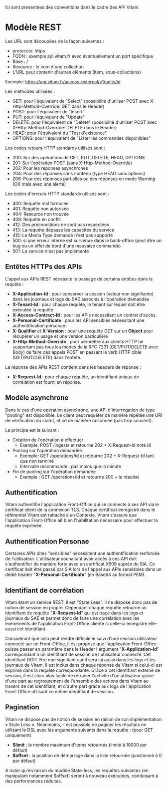 
Ici sont présentées des conventions dans le cadre des API Vitam.

# Modèle REST

Les URL sont découpées de la façon suivantes :
- protocole: https
- FQDN : exemple api.vitam.fr avec éventuellement un port spécifique
- Base : <nom du service>/<version>
- Resource : le nom d'une collection
- L'URL peut contenir d'autres éléments (item, sous-collections)

Exemple: https://api.vitam.fr/access-external/v1/units/id

Les méthodes utilisées :
- GET: pour l'équivalent de "Select" (possibilité d'utiliser POST avec X-Http-Method-Override: GET dans le Header)
- POST: pour l'équivalent de "Insert"
- PUT: pour l'équivalent de "Update"
- DELETE: pour l'équivalent de "Delete" (possibilité d'utiliser POST avec X-Http-Method-Override: DELETE dans le Header)
- HEAD: pour l'équivalent du "Test d'existence"
- OPTIONS: pour l'équivalent de "Lister les commandes disponibles"

Les codes retours HTTP standards utilisés sont :
- 200: Sur des opérations de GET, PUT, DELETE, HEAD, OPTIONS
- 201: Sur l'opération POST (sans X-Http-Method-Override)
- 202: Pour les réponses asynchrones
- 204: Pour des réponses sans contenu (type HEAD sans options)
- 206: Pour des réponses partielles ou des réponses en mode Warning (OK mais avec une alerte)

Les codes d'erreurs HTTP standards utilisés sont :
- 400: Requête mal formulée
- 401: Requête non autorisée
- 404: Resource non trouvée
- 409: Requête en conflit
- 412: Des préconditions ne sont pas respectées
- 413: La requête dépasse les capacités du service
- 415: Le Media Type demandé n'est pas supporté
- 500: si une erreur interne est survenue dans le back-office (peut être un bug ou un effet de bord d'une mauvaise commande)
- 501: Le service n'est pas implémenté

## Entêtes HTTPs des APIs

L'appel aux APIs REST nécessite le passage de certains entêtes dans la requête :
- **X-Application-Id** : pour conserver la session (valeur non signifiante) dans les journaux et logs du SAE associés à l'opération demandée
- **X-Tenant-Id** : pour chaque requête, le tenant sur lequel doit être exécutée la requête
- **X-Access-Contract-Id** : pour les APIs nécessitant un contrat d'accès.
- **X-Personal-Certificate** : pour les API sensibles nécessitant une authentification personae.
- **X-Qualifier** et **X-Version** : pour une requête GET sur un **Object** pour récupérer un usage et une version particulière
- **X-Http-Method-Override** : pour permettre aux clients HTTP ne supportant pas tous les modes de la RFC 7231 (GET/PUT/DELETE avec Body) de faire des appels POST en passant le verb HTTP cible (GET/PUT/DELETE) dans l'entête.

La réponse des APIs REST contient dans les headers de réponse :
- **X-Request-Id** : pour chaque requête, un identifiant unique de corrélation est fourni en réponse.

## Modèle asynchrone

Dans le cas d'une opération asynchrone, une API d'interrogation de type "pooling" est disponible.
Le client peut requêter de manière répétée une URI de vérification du statut, et ce de manière raisonnée (pas trop souvent).

Le principe est le suivant :
- Création de l'opération à effectuer
  - Exemple: POST /ingests et retourne 202 + X-Request-Id noté id
- Pooling sur l'opération demandée
  - Exemple: GET /operations/id et retourne 202 + X-Request-Id tant que non terminé
  - Intervalle recommandé : pas moins que la minute
- Fin de pooling sur l'opération demandée
  - Exemple : GET /operations/id et retourne 200 + le résultat

## Authentification

Vitam authentifie l'application Front-Office qui se connecte à ses API via le certificat client de la connexion TLS.
Chaque certificat enregistré dans le référentiel Vitam est rattaché à un Contexte.
Vitam s'assure que l'application Front-Office ait bien l'habilitation nécessaire pour effectuer la requête exprimée.

## Authentification Personae

Certaines APIs dites "sensibles" nécessitent une authentification renforcée de l'utilisateur. L'utilisateur souhaitant avoir accès à ces API doit s'authentifier de manière forte avec un certificat X509 auprès du SIA. Ce certificat doit être passé par SIA lors de l'appel aux APIs sensisbles dans un dédié header "**X-Personal-Certificate**" (en Base64 au format PEM).

## Identifiant de corrélation

Vitam étant un service REST, il est "State Less". Il ne dispose donc pas de notion de session en propre.
Cependant chaque requête retourne un identifiant de requête "**X-Request-Id**" qui est traçé dans les logs et journaux du SAE et permet donc de faire une corrélation avec les événements de l'application Front-Office cliente si celle-ci enregistre elle-aussi cet identifiant.

Considérant que cela peut rendre difficile le suivi d'une session utilisateur connecté sur un Front-Office, il est proposé que l'application Front-Office puisse passer en paramètre dans le Header l'argument "**X-Application-Id**" correspondant à un identifiant de session de l'utilisateur connecté. Cet identifiant DOIT être non signifiant car il sera lui aussi dans les logs et les journaux de Vitam. Il est inclus dans chaque réponse de Vitam si celui-ci est exprimé dans la requête correspondante.
Grâce à cet identifiant externe de session, il est alors plus facile de retracer l'activité d'un utilisateur grâce d'une part au regroupement de l'ensemble des actions dans Vitam au travers de cet identifiant, et d'autre part grâce aux logs de l'application Front-Office utilisant ce même identifiant de session.

## Pagination

Vitam ne dispose pas de notion de session en raison de son implémentation « State Less ».
Néanmoins, il est possible de paginer les résultats en utilisant le DSL avec les arguments suivants dans la requête : (pour GET uniquement)
- **$limit** : le nombre maximum d'items retournés (limité à 10000 par défaut)
- **$offset** : la position de démarrage dans la liste retournée (positionné à 0 par défaut)

A noter qu'en raison du modèle State-less, les requêtes suivantes (en manipulant notamment $offset) seront à nouveau exécutées, conduisant à des performances réduites.


